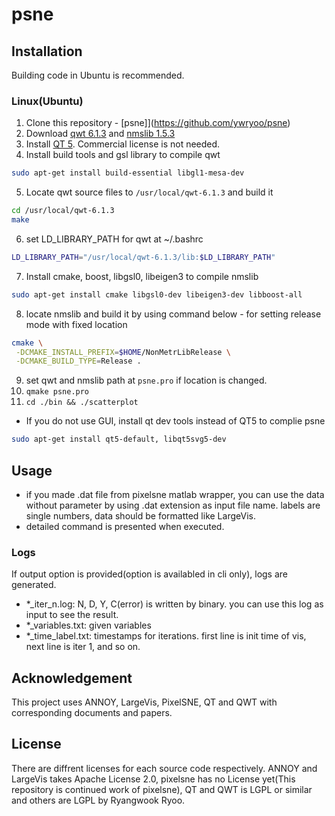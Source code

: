 # psne

## Installation
Building code in Ubuntu is recommended.

### Linux(Ubuntu)
1. Clone this repository - [psne]](https://github.com/ywryoo/psne)
2. Download [qwt 6.1.3](http://qwt.sourceforge.net/qwtinstall.html) and [nmslib 1.5.3](https://github.com/searchivarius/nmslib)
3. Install [QT 5](https://www.qt.io/download). Commercial license is not needed.
4. Install build tools and gsl library to compile qwt
```bash
sudo apt-get install build-essential libgl1-mesa-dev
```
5. Locate qwt source files to `/usr/local/qwt-6.1.3` and build it
```bash
cd /usr/local/qwt-6.1.3
make
``` 
6. set LD_LIBRARY_PATH for qwt at ~/.bashrc
```bash
LD_LIBRARY_PATH="/usr/local/qwt-6.1.3/lib:$LD_LIBRARY_PATH"
```
7. Install cmake, boost, libgsl0, libeigen3 to compile nmslib
```bash
sudo apt-get install cmake libgsl0-dev libeigen3-dev libboost-all
```
8. locate nmslib and build it by using command below - for setting release mode with fixed location
```bash
cmake \
 -DCMAKE_INSTALL_PREFIX=$HOME/NonMetrLibRelease \
 -DCMAKE_BUILD_TYPE=Release .
```
9. set qwt and nmslib path at `psne.pro` if location is changed.
10. `qmake psne.pro`
11. `cd ./bin && ./scatterplot`

- If you do not use GUI, install qt dev tools instead of QT5 to complie psne
```bash
sudo apt-get install qt5-default, libqt5svg5-dev
```

## Usage
 - if you made .dat file from pixelsne matlab wrapper, you can use the data without parameter by using .dat extension as input file name. labels are single numbers, data should be formatted like LargeVis.
 - detailed command is presented when executed.

### Logs
If output option is provided(option is availabled in cli only), logs are generated.
 - \*_iter_n.log: N, D, Y, C(error) is written by binary. you can use this log as input to see the result.
 - \*_variables.txt: given variables
 - \*_time_label.txt: timestamps for iterations. first line is init time of vis, next line is iter 1, and so on.

## Acknowledgement
 This project uses ANNOY, LargeVis, PixelSNE, QT and QWT with corresponding documents and papers.

## License
 There are diffrent licenses for each source code respectively. ANNOY and LargeVis takes Apache License 2.0, pixelsne has no License yet(This repository is continued work of pixelsne), QT and QWT is LGPL or similar and others are LGPL by Ryangwook Ryoo. 